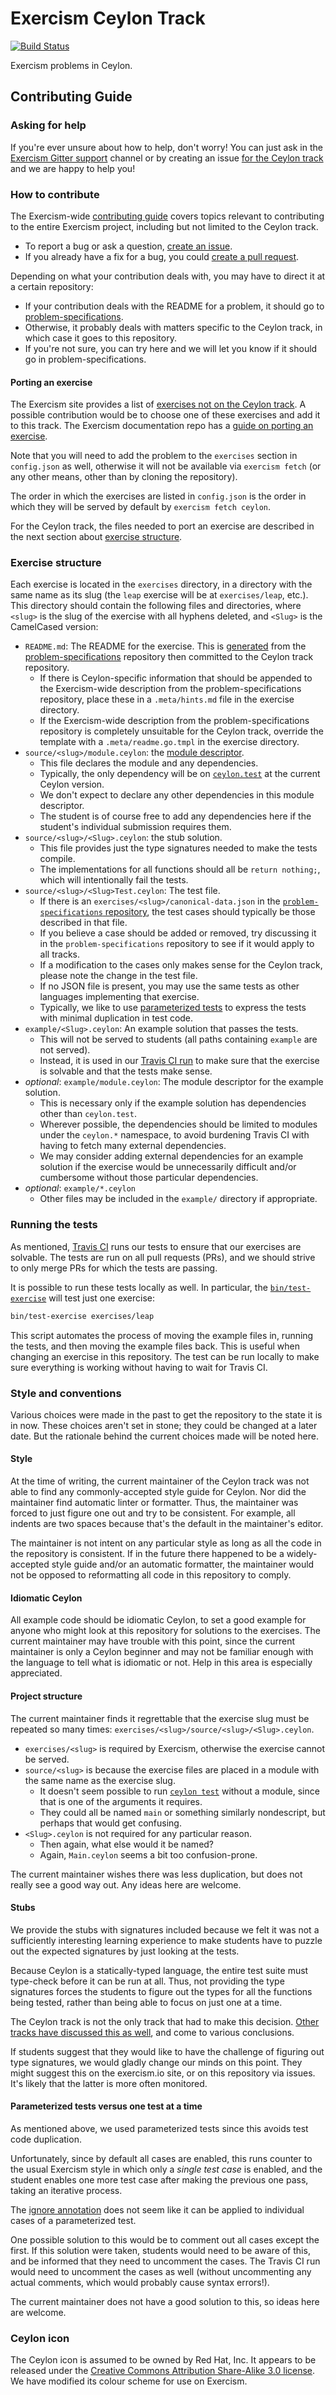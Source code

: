# Exercism Ceylon Track

[![Build Status](https://travis-ci.org/exercism/ceylon.svg?branch=master)](https://travis-ci.org/exercism/ceylon)

Exercism problems in Ceylon.

## Contributing Guide

### Asking for help

If you're ever unsure about how to help, don't worry!
You can just ask in the [Exercism Gitter support](https://gitter.im/exercism/support) channel or by creating an issue [for the Ceylon track](https://github.com/exercism/ceylon/issues/new) and we are happy to help you!

### How to contribute

The Exercism-wide [contributing guide](https://github.com/exercism/docs/tree/master/contributing-to-language-tracks) covers topics relevant to contributing to the entire Exercism project, including but not limited to the Ceylon track.

* To report a bug or ask a question, [create an issue](https://help.github.com/articles/creating-an-issue/).
* If you already have a fix for a bug, you could [create a pull request](https://help.github.com/articles/creating-a-pull-request-from-a-fork/).

Depending on what your contribution deals with, you may have to direct it at a certain repository:

* If your contribution deals with the README for a problem, it should go to [problem-specifications](https://github.com/exercism/problem-specifications).
* Otherwise, it probably deals with matters specific to the Ceylon track, in which case it goes to this repository.
* If you're not sure, you can try here and we will let you know if it should go in problem-specifications.

#### Porting an exercise

The Exercism site provides a list of [exercises not on the Ceylon track](http://exercism.io/languages/ceylon/todo).
A possible contribution would be to choose one of these exercises and add it to this track.
The Exercism documentation repo has a [guide on porting an exercise](https://github.com/exercism/docs/blob/master/you-can-help/implement-an-exercise-from-specification.md).

Note that you will need to add the problem to the `exercises` section in `config.json` as well, otherwise it will not be available via `exercism fetch` (or any other means, other than by cloning the repository).

The order in which the exercises are listed in `config.json` is the order in which they will be served by default by `exercism fetch ceylon`.

For the Ceylon track, the files needed to port an exercise are described in the next section about [exercise structure](#exercise-structure).

### Exercise structure

Each exercise is located in the `exercises` directory, in a directory with the same name as its slug (the `leap` exercise will be at `exercises/leap`, etc.).
This directory should contain the following files and directories, where `<slug>` is the slug of the exercise with all hyphens deleted, and `<Slug>` is the CamelCased version:

* `README.md`: The README for the exercise. This is [generated](https://github.com/exercism/docs/blob/master/language-tracks/exercises/anatomy/readmes.md) from the [problem-specifications](https://github.com/exercism/problem-specifications) repository then committed to the Ceylon track repository.
  * If there is Ceylon-specific information that should be appended to the Exercism-wide description from the problem-specifications repository, place these in a `.meta/hints.md` file in the exercise directory.
  * If the Exercism-wide description from the problem-specifications repository is completely unsuitable for the Ceylon track, override the template with a `.meta/readme.go.tmpl` in the exercise directory.
* `source/<slug>/module.ceylon`: the [module descriptor](https://ceylon-lang.org/documentation/tour/modules/#dependencies_and_module_descriptors).
  * This file declares the module and any dependencies.
  * Typically, the only dependency will be on [`ceylon.test`](https://herd.ceylon-lang.org/modules/ceylon.test) at the current Ceylon version.
  * We don't expect to declare any other dependencies in this module descriptor.
  * The student is of course free to add any dependencies here if the student's individual submission requires them.
* `source/<slug>/<Slug>.ceylon`: the stub solution.
  * This file provides just the type signatures needed to make the tests compile.
  * The implementations for all functions should all be `return nothing;`, which will intentionally fail the tests.
* `source/<slug>/<Slug>Test.ceylon`: The test file.
  * If there is an `exercises/<slug>/canonical-data.json` in the [`problem-specifications` repository](https://github.com/exercism/problem-specifications), the test cases should typically be those described in that file.
  * If you believe a case should be added or removed, try discussing it in the `problem-specifications` repository to see if it would apply to all tracks.
  * If a modification to the cases only makes sense for the Ceylon track, please note the change in the test file.
  * If no JSON file is present, you may use the same tests as other languages implementing that exercise.
  * Typically, we like to use [parameterized tests](https://ceylon-lang.org/blog/2016/02/22/ceylon-test-new-and-noteworthy/#parameterized_tests) to express the tests with minimal duplication in test code.
* `example/<Slug>.ceylon`: An example solution that passes the tests.
  * This will not be served to students (all paths containing `example` are not served).
  * Instead, it is used in our [Travis CI run](.travis.yml) to make sure that the exercise is solvable and that the tests make sense.
* *optional*: `example/module.ceylon`: The module descriptor for the example solution.
  * This is necessary only if the example solution has dependencies other than `ceylon.test`.
  * Wherever possible, the dependencies should be limited to modules under the `ceylon.*` namespace, to avoid burdening Travis CI with having to fetch many external dependencies.
  * We may consider adding external dependencies for an example solution if the exercise would be unnecessarily difficult and/or cumbersome without those particular dependencies.
* *optional*: `example/*.ceylon`
  * Other files may be included in the `example/` directory if appropriate.

### Running the tests

As mentioned, [Travis CI](https://travis-ci.org/exercism/ceylon) runs our tests to ensure that our exercises are solvable.
The tests are run on all pull requests (PRs), and we should strive to only merge PRs for which the tests are passing.

It is possible to run these tests locally as well.
In particular, the [`bin/test-exercise`](bin/test-exercise) will test just one exercise:

```bash
bin/test-exercise exercises/leap
```

This script automates the process of moving the example files in, running the tests, and then moving the example files back.
This is useful when changing an exercise in this repository.
The test can be run locally to make sure everything is working without having to wait for Travis CI.

### Style and conventions

Various choices were made in the past to get the repository to the state it is in now.
These choices aren't set in stone; they could be changed at a later date.
But the rationale behind the current choices made will be noted here.

#### Style

At the time of writing, the current maintainer of the Ceylon track was not able to find any commonly-accepted style guide for Ceylon.
Nor did the maintainer find automatic linter or formatter.
Thus, the maintainer was forced to just figure one out and try to be consistent.
For example, all indents are two spaces because that's the default in the maintainer's editor.

The maintainer is not intent on any particular style as long as all the code in the repository is consistent.
If in the future there happened to be a widely-accepted style guide and/or an automatic formatter, the maintainer would not be opposed to reformatting all code in this repository to comply.

#### Idiomatic Ceylon

All example code should be idiomatic Ceylon, to set a good example for anyone who might look at this repository for solutions to the exercises.
The current maintainer may have trouble with this point, since the current maintainer is only a Ceylon beginner and may not be familiar enough with the language to tell what is idiomatic or not.
Help in this area is especially appreciated.

#### Project structure

The current maintainer finds it regrettable that the exercise slug must be repeated so many times: `exercises/<slug>/source/<slug>/<Slug>.ceylon`.

* `exercises/<slug>` is required by Exercism, otherwise the exercise cannot be served.
* `source/<slug>` is because the exercise files are placed in a module with the same name as the exercise slug.
  * It doesn't seem possible to run [`ceylon test`](https://ceylon-lang.org/documentation/reference/tool/ceylon/subcommands/ceylon-test.html) without a module, since that is one of the arguments it requires.
  * They could all be named `main` or something similarly nondescript, but perhaps that would get confusing.
* `<Slug>.ceylon` is not required for any particular reason.
  * Then again, what else would it be named?
  * Again, `Main.ceylon` seems a bit too confusion-prone.

The current maintainer wishes there was less duplication, but does not really see a good way out.
Any ideas here are welcome.

#### Stubs

We provide the stubs with signatures included because we felt it was not a sufficiently interesting learning experience to make students have to puzzle out the expected signatures by just looking at the tests.

Because Ceylon is a statically-typed language, the entire test suite must type-check before it can be run at all.
Thus, not providing the type signatures forces the students to figure out the types for all the functions being tested, rather than being able to focus on just one at a time.

The Ceylon track is not the only track that had to make this decision.
[Other tracks have discussed this as well](https://github.com/exercism/discussions/issues/114), and come to various conclusions.

If students suggest that they would like to have the challenge of figuring out type signatures, we would gladly change our minds on this point.
They might suggest this on the exercism.io site, or on this repository via issues.
It's likely that the latter is more often monitored.

#### Parameterized tests versus one test at a time

As mentioned above, we used parameterized tests since this avoids test code duplication.

Unfortunately, since by default all cases are enabled, this runs counter to the usual Exercism style in which only a *single test case* is enabled, and the student enables one more test case after making the previous one pass, taking an iterative process.

The [ignore annotation](https://modules.ceylon-lang.org/repo/1/ceylon/test/1.3.3/module-doc/api/index.html#ignore) does not seem like it can be applied to individual cases of a parameterized test.

One possible solution to this would be to comment out all cases except the first.
If this solution were taken, students would need to be aware of this, and be informed that they need to uncomment the cases.
The Travis CI run would need to uncomment the cases as well (without uncommenting any actual comments, which would probably cause syntax errors!).

The current maintainer does not have a good solution to this, so ideas here are welcome.


### Ceylon icon 
The Ceylon icon is assumed to be owned by Red Hat, Inc. It appears to be released under the [Creative Commons Attribution Share-Alike 3.0 license](https://creativecommons.org/licenses/by-sa/3.0/). We have modified its colour scheme for use on Exercism.
